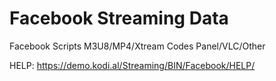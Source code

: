 # Facebook Streaming Data
Facebook Scripts M3U8/MP4/Xtream Codes Panel/VLC/Other

HELP: https://demo.kodi.al/Streaming/BIN/Facebook/HELP/
